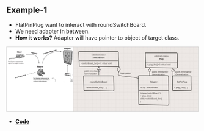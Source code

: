 ## Example-1
  - FlatPinPlug want to interact with roundSwitchBoard.
  - We need adapter in between.
- **How it works?** Adapter will have pointer to object of target class.
<img src=adapter-dp.JPG width=600/>

- **[Code](Code)**
